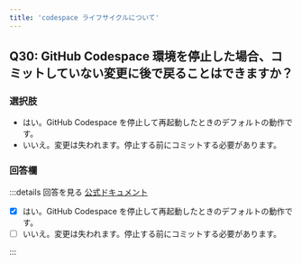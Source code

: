 ```yaml
---
title: 'codespace ライフサイクルについて'
---
```


## Q30: GitHub Codespace 環境を停止した場合、コミットしていない変更に後で戻ることはできますか？

### 選択肢

- はい。GitHub Codespace を停止して再起動したときのデフォルトの動作です。
- いいえ。変更は失われます。停止する前にコミットする必要があります。

### 回答欄

:::details 回答を見る
[公式ドキュメント](https://docs.github.com/ja/codespaces/getting-started/understanding-the-codespace-lifecycle#stopping-a-codespace)

- [x] はい。GitHub Codespace を停止して再起動したときのデフォルトの動作です。
- [ ] いいえ。変更は失われます。停止する前にコミットする必要があります。

:::
